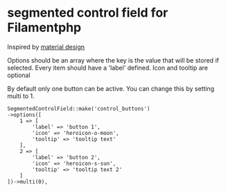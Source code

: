 # segmented control field for Filamentphp

Inspired by [material design](https://m3.material.io/components/segmented-buttons/overview)

Options should be an array where the key is the value that will be stored if selected. Every item should have a 'label' defined. Icon and tooltip are optional

By default only one button can be active. You can change this by setting multi to 1.

```
SegmentedControlField::make('control_buttons')
->options([
	1 => [
		'label' => 'button 1',
		'icon' => 'heroicon-o-moon',
		'tooltip' => 'tooltip text'
	],
	2 => [
		'label' => 'button 2',
		'icon' => 'heroicon-s-sun',
		'tooltip' => 'tooltip text 2'
	]
])->multi(0),
```
